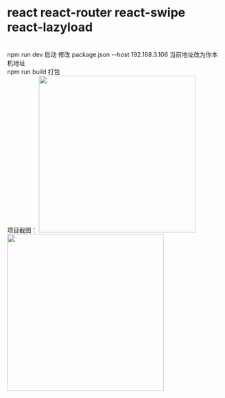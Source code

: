 # react  react-router react-swipe react-lazyload
<br/>
npm run dev 启动 修改 package.json --host 192.168.3.106 当前地址改为你本机地址
<br/>
npm run build 打包
<br/>
项目截图：

<img style="width:365px" src="http://cppics.b0.upaiyun.com/react/shopping-react01.png"/>
<img style="width:365px" src="http://cppics.b0.upaiyun.com/react/shopping-react02.png"/>
